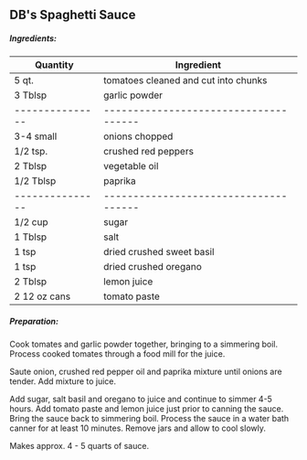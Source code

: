 
## DB's Spaghetti Sauce

##### Ingredients:
| Quantity         |    Ingredient|
|------------------| -------------------------------------|
| 5 qt.            | tomatoes cleaned and cut into chunks|
| 3 Tblsp          | garlic powder|
| ---------------  | -------------------------------------|
| 3-4 small        | onions chopped|
|  1/2 tsp.        | crushed red peppers|
 |  2 Tblsp         | vegetable oil|
 |  1/2 Tblsp       | paprika|
 |  --------------- | -------------------------------------|
 |  1/2 cup         | sugar|
 |  1 Tblsp         | salt|
 |  1 tsp           | dried crushed sweet basil|
 |  1 tsp           | dried crushed oregano|
 |  2 Tblsp         | lemon juice|
 |  2 12 oz cans    | tomato paste|

##### Preparation:

Cook tomates and garlic powder together, bringing to a simmering boil.  Process
cooked tomates through a food mill for the juice.

Saute onion, crushed red pepper oil and paprika mixture until onions are tender.  Add mixture
to juice.

Add sugar, salt basil and oregano to juice and continue to simmer 4-5 hours.  Add tomato paste
and lemon juice just prior to canning the sauce.  Bring the sauce back to simmering boil.
Process the sauce in a water bath canner for at least 10 minutes.  Remove jars and
allow to cool slowly.

Makes approx. 4 - 5 quarts of sauce.
